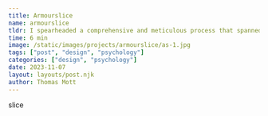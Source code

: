 ```yaml
---
title: Armourslice
name: armourslice
tldr: I spearheaded a comprehensive and meticulous process that spanned over two years.
time: 6 min
image: /static/images/projects/armourslice/as-1.jpg
tags: ["post", "design", "psychology"]
categories: ["design", "psychology"]
date: 2023-11-07
layout: layouts/post.njk
author: Thomas Mott
---
```


slice
